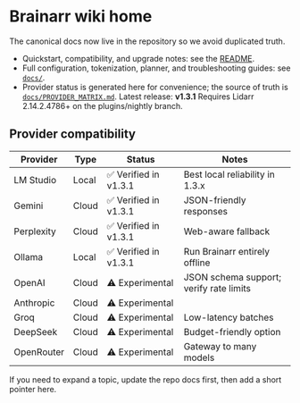 # Brainarr wiki home

The canonical docs now live in the repository so we avoid duplicated truth.

- Quickstart, compatibility, and upgrade notes: see the [README](../README.md).
- Full configuration, tokenization, planner, and troubleshooting guides: see [`docs/`](../docs/).
- Provider status is generated here for convenience; the source of truth is [`docs/PROVIDER_MATRIX.md`](../docs/PROVIDER_MATRIX.md).
Latest release: **v1.3.1**
Requires Lidarr 2.14.2.4786+ on the plugins/nightly branch.

## Provider compatibility

<!-- GENERATED: scripts/sync-provider-matrix.ps1 -->
<!-- PROVIDER_MATRIX_START -->
| Provider | Type | Status | Notes |
| --- | --- | --- | --- |
| LM Studio | Local | ✅ Verified in v1.3.1 | Best local reliability in 1.3.x |
| Gemini | Cloud | ✅ Verified in v1.3.1 | JSON-friendly responses |
| Perplexity | Cloud | ✅ Verified in v1.3.1 | Web-aware fallback |
| Ollama | Local | ✅ Verified in v1.3.1 | Run Brainarr entirely offline |
| OpenAI | Cloud | ⚠️ Experimental | JSON schema support; verify rate limits |
| Anthropic | Cloud | ⚠️ Experimental |  |
| Groq | Cloud | ⚠️ Experimental | Low-latency batches |
| DeepSeek | Cloud | ⚠️ Experimental | Budget-friendly option |
| OpenRouter | Cloud | ⚠️ Experimental | Gateway to many models |
<!-- PROVIDER_MATRIX_END -->

If you need to expand a topic, update the repo docs first, then add a short pointer here.
